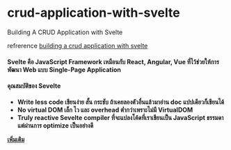 # crud-application-with-svelte
 Building A CRUD Application with Svelte

refrerence
[building a crud application with svelte](https://codesource.io/building-a-crud-application-with-svelte/)

<h4> Svelte คือ JavaScript Framework เหมือนกับ React, Angular, Vue ที่ไว้ช่วยให้การพัฒนา Web แบบ Single-Page Application</h4>

<h4>คุณสมบัติของ Sevelte </h4>

- <b> Write less code เขียนง่าย สั้น กระชับ ถ้าเคยลองตัวอื่นแล้วมาอ่าน doc แปปเดียวก็เขียนได้ 
- <b> No virtual DOM เล็ก ไว และ overhead ต่ำกว่าเพราะไม่มี VirtualDOM 
- <b> Truly reactive Sevelte compiler ที่จะแปลงโค้ดที่เราเขียนเป็น JavaScript ธรรมดา แต่ผ่านการ optimize เป็นอย่างดี 

[เพิ่มเติม](https://mr-khrongpop.medium.com/%E0%B9%80%E0%B8%82%E0%B8%B5%E0%B8%A2%E0%B8%99%E0%B9%80%E0%B8%A7%E0%B9%87%E0%B8%9A%E0%B8%94%E0%B9%89%E0%B8%A7%E0%B8%A2-svelte-%E0%B8%99%E0%B9%89%E0%B8%AD%E0%B8%87%E0%B9%80%E0%B8%A5%E0%B9%87%E0%B8%81%E0%B9%81%E0%B8%95%E0%B9%88%E0%B9%80%E0%B8%A3%E0%B9%87%E0%B8%A7%E0%B8%A1%E0%B8%B2%E0%B8%81%E0%B8%81%E0%B8%81-10e43817cd9f)
